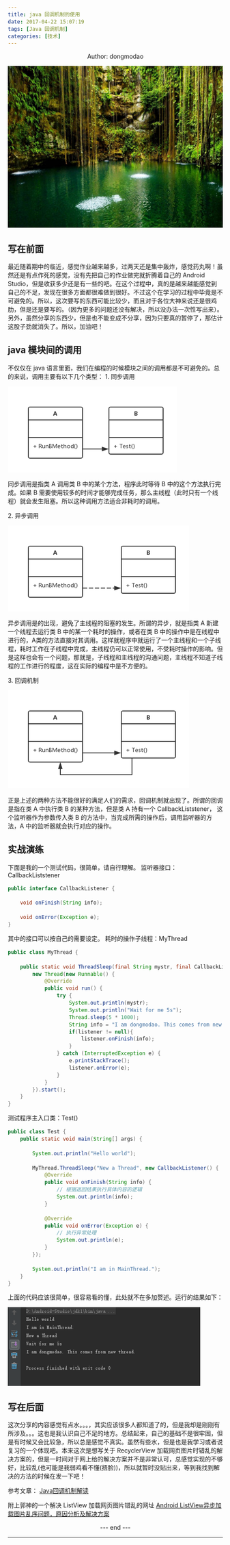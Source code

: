 ```yaml
---
title: java 回调机制的使用
date: 2017-04-22 15:07:19
tags: [Java 回调机制]
categories: [技术]
---
```

<center>
Author: dongmodao
</center>

![](java-回调机制的使用/nature-images.jpg)

## 写在前面

最近随着期中的临近，感觉作业越来越多，过两天还是集中轰炸，感觉药丸啊！虽然还是有点作死的感觉，没有先把自己的作业做完就折腾着自己的 Android Studio，但是收获多少还是有一些的吧。在这个过程中，真的是越来越能感觉到自己的不足，发现在很多方面都很难做到很好。不过这个在学习的过程中毕竟是不可避免的。所以，这次要写的东西可能比较少，而且对于各位大神来说还是很鸡肋，但是还是要写的。（因为更多的问题还没有解决，所以没办法一次性写出来）。另外，虽然分享的东西少，但是也不能变成不分享，因为只要真的暂停了，那估计这股子劲就消失了。所以，加油吧！
<!-- more -->
## java 模块间的调用

不仅仅在 java 语言里面，我们在编程的时候模块之间的调用都是不可避免的。总的来说，调用主要有以下几个类型：
1\. 同步调用

![](java-回调机制的使用/direct1.png)

同步调用是指类 A 调用类 B 中的某个方法，程序此时等待 B 中的这个方法执行完成。如果 B 需要使用较多的时间才能够完成任务，那么主线程（此时只有一个线程）就会发生阻塞。所以这种调用方法适合非耗时的调用。

2\. 异步调用

![](java-回调机制的使用/asynchronous.png)

异步调用是的出现，避免了主线程的阻塞的发生。所谓的异步，就是指类 A 新建一个线程去运行类 B 中的某一个耗时的操作，或者在类 B 中的操作中是在线程中进行的，A类的方法直接对其调用。这样就程序中就运行了一个主线程和一个子线程，耗时工作在子线程中完成，主线程仍可以正常使用，不受耗时操作的影响。但是这样也会有一个问题，那就是，子线程和主线程的沟通问题，主线程不知道子线程的工作进行的程度，这在实际的编程中是不方便的。

3\. 回调机制

![](java-回调机制的使用/callback.png)

正是上述的两种方法不能很好的满足人们的需求，回调机制就出现了。所谓的回调是指在类 A 中执行类 B 的某种方法，但是类 A 持有一个 CallbackListstener， 这个监听器作为参数传入类 B 的方法中，当完成所需的操作后，调用监听器的方法，A 中的监听器就会执行对应的操作。

## 实战演练

下面是我的一个测试代码，很简单，请自行理解。
监听器接口：CallbackListstener
``` java
public interface CallbackListener {

    void onFinish(String info);

    void onError(Exception e);
}
```
其中的接口可以按自己的需要设定。
耗时的操作子线程：MyThread
``` java
public class MyThread {

    public static void ThreadSleep(final String mystr, final CallbackListener listener){
        new Thread(new Runnable() {
            @Override
            public void run() {
                try {
                    System.out.println(mystr);
                    System.out.println("Wait for me 5s");
                    Thread.sleep(5 * 1000);
                    String info = "I am dongmodao. This comes from new thread.";
                    if(listener != null){
                        listener.onFinish(info);
                    }
                } catch (InterruptedException e) {
                    e.printStackTrace();
                    listener.onError(e);
                }
            }
        }).start();
    }
}
```
测试程序主入口类：Test()
``` java
public class Test {
    public static void main(String[] args) {

        System.out.println("Hello world");

        MyThread.ThreadSleep("New a Thread", new CallbackListener() {
            @Override
            public void onFinish(String info) {
                // 根据返回结果执行具体内容的逻辑
                System.out.println(info);
            }

            @Override
            public void onError(Exception e) {
                // 执行异常处理
                System.out.println(e);
            }
        });

        System.out.println("I am in MainThread.");
    }
}
```
上面的代码应该很简单，很容易看的懂，此处就不在多加赘述。运行的结果如下：

![](java-回调机制的使用/testrst.png)

## 写在后面

这次分享的内容感觉有点水。。。，其实应该很多人都知道了的，但是我却是刚刚有所涉及。。。这也是我认识自己不足的地方。总结起来，自己的基础不是很牢固，但是有时候又会比较急，所以总是感觉不真实。虽然有些水，但是也是我学习或者说复习的一个体现吧。本来这次是想写关于 RecyclerView 加载网页图片时错乱的解决方案的，但是一时间对于网上给的解决方案并不是非常认可，总感觉实现的不够好，比较乱(也可能是我弱鸡看不懂(捂脸))，所以就暂时没贴出来，等到我找到解决的方法的时候在发一下吧！

参考文章：
[Java回调机制解读](http://www.importnew.com/24220.html)

附上郭神的一个解决 ListView 加载网页图片错乱的网址 [Android ListView异步加载图片乱序问题，原因分析及解决方案](http://blog.csdn.net/guolin_blog/article/details/45586553)
<center> --- end --- </center>

---
